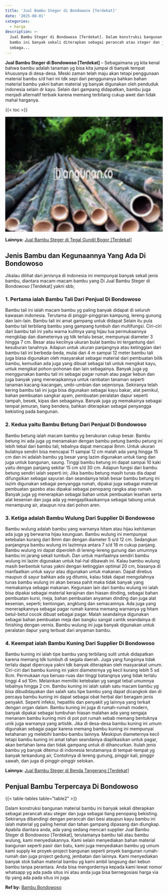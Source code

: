 ```yaml
---
title: 'Jual Bambu Steger di Bondowoso [Terdekat]'
date: '2025-08-01'
categories:
  - harga
description: >-
  Jual Bambu Steger di Bondowoso [Terdekat]. Dalam konstruksi bangunan material
  bambu ini banyak sekali diterapkan sebagai perancah atau steger dan juga
  sebaga...
---
```


**Jual Bambu Steger di Bondowoso \[Terdekat\]** – Sebagaimana yg kita kenal bahwa bambu adalah tanaman yg bisa kita jumpai di banyak tempat khususnya di desa-desa. Meski zaman telah maju akan tetapi penggunaan material bambu s/d hari ini tdk sepi dari penggunanya bahkan bahan material bambu yakni bahan material yg banyak digunakan oleh penduduk indonesia selain dr kayu. Selain dari gampang didapatkan, bambu juga menjadi alternatif terbaik karena memang terbilang cukup awet dan tidak mahal harganya.

{{< toc >}}

![Jual Bambu Steger di Bondowoso [Terdekat]](/images/jual-bambu-tali-22.png)

**Lainnya:** [Jual Bambu Steger di Tegal Gundil Bogor \[Terdekat\]](https://bambu.bangunan.co/jual-bambu-steger-di-tegal-gundil-bogor-terdekat/)

## Jenis Bambu dan Kegunaannya Yang Ada Di Bondowoso

Jikalau dilihat dari jenisnya di indonesia ini mempunyai banyak sekali jenis bambu, diantara macam-macam bambu yang Di Jual Bambu Steger di Bondowoso \[Terdekat\] yakni sbb;

### 1\. Pertama ialah Bambu Tali Dari Penjual Di Bondowoso

Bambu tali ini ialah macam bambu yg paling banyak didapat di seluruh kawasan indonesia. Terutama di pinggir-pinggiran kampung, lereng gunung dan lain-lain. Bambu tali ini amat gampang untuk didapat Selain itu pula bambu tali terbilang bambu yang gampang tumbuh dan multifungsi. Ciri-ciri dari bambu tali ini yaitu warna kulitnya yang hijau tua permukaannya mengkilap dan diameternya yg tdk terlalu besar, mempunyai diameter 3 hingga 7 cm. Besar atau kecilnya ukuran bulat bambu ini tergantung dari kesuburan tanahnya. Adapun untuk ukuran panjangnya atau ketinggian dari bambu tali ini berbeda-beda, mulai dari 4 m sampai 12 meter bambu tali juga biasa digunakan oleh masyarakat sebagai material dari pembuatan bilik bambu, kemudian ada juga yang dibuat sebagai tali untuk mengikat kayu, untuk mengikat pohon-pohonan dan lain sebagainya. Banyak juga yg menggunakan bambu tali ini sebagai pagar rumah atau pagar kebun dan juga banyak yang menerapkannya untuk rambatan tanaman seperti tanaman kacang-kacangan, umbi-umbian dan sejenisnya. Sekiranya telah kering bambu tali ini juga bisa digunakan sebagai kayu bakar, alat pemikul, bahan pembuatan sangkar ayam, pembuatan peralatan dapur seperti tampah, besek, kipas dan sebagainya. Banyak juga yg memakainya sebagai tempat jemuran, tiang bendera, bahkan diterapkan sebagai penyangga bekisting pada bangunan.

### 2\. Kedua yaitu Bambu Betung Dari Penjual Di Bondowoso

Bambu betung ialah macam bambu yg berukuran cukup besar. Bambu betung ini ada juga yg menamakan dengan bambu petung bambu petung ini lebih tebal dari bambu tali, tebalnya dapat mencapai 8mm. Untuk ukuran bulatnya sendiri bisa mencapai 11 sampai 12 cm malah ada yang hingga 15 cm dan ini adalah bambu yg besar yang lazim digunakan untuk tiang dan juga untuk bangunan, saung. Tinggi bambu betung ini dapat sampai 10 kaki yaitu dengan panjang sekitar 15 cm s/d 30 cm. Adapun fungsi dari bambu betung sendiri ialah seperti ini; Jika bambu betung masih tunas dia dapat difungsikan sebagai sayuran dan seandainya telah besar bambu betung ini lazim digunakan sebagai penyangga rumah, dipakai juga sebagai material pembuatan gazebo atau dipakai sebagai penopang rangka atap rumah. Banyak juga yg menerapkan sebagai bahan untuk pembuatan lesehan serta alat kesenian dan juga ada yg mengaplikasikannya sebagai tabung untuk menampung air, ataupun nira dari pohon aren.

### 3\. Ketiga adalah Bambu Wulung Dari Supplier Di Bondowoso

Bambu wulung adalah bambu yang warnanya hitam atau hijau kehitaman ada juga yg berwarna hijau keunguan. Bambu wulung ini mempunyai ketebalan kurang dari 8mm dan dengan diameter 5 s/d 12 cm. Sedangkan panjangnya bambu wulung ini lazimnya antara 7 s/d 18 m cukup panjang. Bambu wulung ini dapat diperoleh di lereng-lereng gunung dan umumnya bambu ini jarang sekali tumbuh. Dan untuk manfaatnya sendiri bambu wulung ini lazim digunakan untuk hal-hal dibawah ini. Kalau bambu wulung masih berbentuk tunas yakni dengan ketinggian optimal 20 cm, biasanya di manfaatkan untuk sayur atau digunakan untuk makanan. Dapat direbus maupun di sayur bahkan ada yg ditumis, kalau tidak dapat mengolahnya tunas bambu wulung ini akan berasa pahit maka tidak banyak yang memakainya sebagai makanan. Kegunaan lain dari bambu wulung ini ialah bisa dipakai sebagai material kerajinan dan hiasan dinding, sebagai bahan pembuatan kursi, meja, bahan pembuatan anyaman dinding dan juga alat kesenian, seperti; kentongan, angklung dan semacamnya. Ada juga yang menerapkannya sebagai pagar rumah karena memang warnanya yg hitam betul-betul cocok dibuat sebagai pagar. Malah seandainya digunakan sebagai bahan pembuatan meja dan bangku sangat cantik seandainya di finishing dengan vernis. Bambu wulung ini juga banyak digunakan untuk peralatan dapur yang terbuat dari anyaman bambu.

### 4\. Keempat ialah Bambu Kuning Dari Supplier Di Bondowoso

Bambu kuning ini ialah tipe bambu yang terbilang sulit untuk didapatkan karena memang tdk tumbuh di segala daerah. Juga yang fungsinya tidak terlalu dapat dipercaya yakni tdk banyak diterapkan oleh masyarakat umum. Ciri-ciri dari bambu kuning ini yakni diameternya yg kecil kurang lebih 5 sd 8cm. Permukaan nya beruas-ruas dan tinggi batangnya yang tidak terlalu tinggi 4 sd 10m. Melainkan memiliki ketebalan yg sangat tebal umumnya tebalnya hingga 2 cm. Bambu kuning ini ialah salah satu macam bambu yg bisa dibudidayakan dan salah satu tipe bambu yang dapat dicangkok dan di percaya bambu kuning ini dapat sebagai obat herbal dari beragam jenis penyakit. Seperti infeksi, hepatitis dan penyakit yg lainnya yang terkait dengan organ dalam. Bambu kuning ini juga di rumah-rumah modern, banyak dipakai sebagai tumbuhan hiasan malahan ada yang sengaja menanam bambu kuning mini di pot pot rumah sebab memang bentuknya unik juga warnanya yang artistik. Jika di desa-desa bambu kuning ini umum digunakan sebagai pagar karena memang bambu kuning ini mempunyai ketahanan yg melebihi bambu-bambu lainnya. Meskipun diameternya kecil tetapi bambu kuning ini amat tahan seandainya diaplikasikan untuk pagar, akan bertahan lama dan tidak gampang untuk di dihancurkan. Itulah jenis bambu yg banyak ditemui di indonesia terutamanya di tempat-tempat yg banyak terkandung air, Contohnya di lereng gunung, pinggir kali, pinggir sawah, dan juga di pinggir-pinggir selokan.

**Lainnya:** [Jual Bambu Steger di Benda Tangerang \[Terdekat\]](https://bambu.bangunan.co/jual-bambu-steger-di-benda-tangerang-terdekat/)

## Penjual Bambu Terpercaya Di Bondowoso

{{< table-tables table="table2" >}}

Dalam konstruksi bangunan material bambu ini banyak sekali diterapkan sebagai perancah atau steger dan juga sebagai tiang penopang bekisting. Sekiranya dibandingi dengan perancah dari besi ataupun kayu bambu ini ialah material yg paling hemat dan tahan gampang dipasang dan diungkap. Apabila diantara anda, ada yang sedang mencari supplier Jual Bambu Steger di Bondowoso \[Terdekat\], terutamanya bambu tali atau bambu wulung, kami menyediakannya. Kami selain menyediakan bahan material bangunan seperti pasir dan batu, kami juga menyediakan bambu yg umum kami supply ke proyek-project bangunan seperti proyek bangunan rumah-rumah dan juga project gedung, jembatan dan lainnya. Kami menyediakan banyak stok bahan material bambu yg kami ambil langsung dari kebun bambu tanpa perantara. Anda bisa mengordernya kepada kami lewat nomor whatsapp yg ada pada situs ini atau anda juga bisa bernegosiasi harga via tlp yang ada pada situs ini juga.

**Ref by:** [Bambu Bondowoso](https://id.wikipedia.org/wiki/Bambu)
